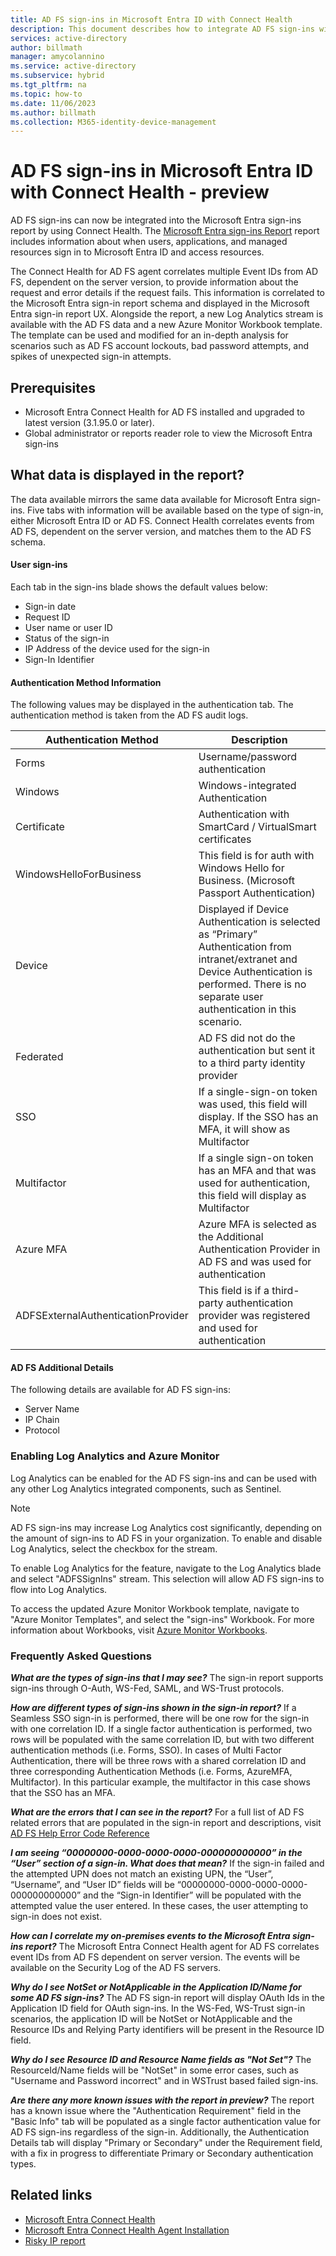 ```yaml
---
title: AD FS sign-ins in Microsoft Entra ID with Connect Health
description: This document describes how to integrate AD FS sign-ins with the Microsoft Entra Connect Health sign-ins report.
services: active-directory
author: billmath
manager: amycolannino
ms.service: active-directory
ms.subservice: hybrid
ms.tgt_pltfrm: na
ms.topic: how-to
ms.date: 11/06/2023
ms.author: billmath
ms.collection: M365-identity-device-management
---
```


# AD FS sign-ins in Microsoft Entra ID with Connect Health - preview

AD FS sign-ins can now be integrated into the Microsoft Entra sign-ins report by using Connect Health. The [Microsoft Entra sign-ins Report](~/identity/monitoring-health/concept-sign-ins.md) report includes information about when users, applications, and managed resources sign in to Microsoft Entra ID and access resources. 

The Connect Health for AD FS agent correlates multiple Event IDs from AD FS, dependent on the server version, to provide information about the request and error details if the request fails. This information is correlated to the Microsoft Entra sign-in report schema and displayed in the Microsoft Entra sign-in report UX. Alongside the report, a new Log Analytics stream is available with the AD FS data and a new Azure Monitor Workbook template. The template can be used and modified for an in-depth analysis for scenarios such as AD FS account lockouts, bad password attempts, and spikes of unexpected sign-in attempts.

## Prerequisites
* Microsoft Entra Connect Health for AD FS installed and upgraded to latest version (3.1.95.0 or later).
* Global administrator or reports reader role to view the Microsoft Entra sign-ins

## What data is displayed in the report?
The data available mirrors the same data available for Microsoft Entra sign-ins. Five tabs with information will be available based on the type of sign-in, either Microsoft Entra ID or AD FS. Connect Health correlates events from AD FS, dependent on the server version, and matches them to the AD FS schema. 



#### User sign-ins 
Each tab in the sign-ins blade shows the default values below:
* Sign-in date
* Request ID
* User name or user ID
* Status of the sign-in
* IP Address of the device used for the sign-in
* Sign-In Identifier

#### Authentication Method Information
The following values may be displayed in the authentication tab. The authentication method is taken from the AD FS audit logs.

|Authentication Method|Description|
|-----|-----|
|Forms|Username/password authentication|
|Windows|Windows-integrated Authentication|
|Certificate|Authentication with SmartCard / VirtualSmart certificates|
|WindowsHelloForBusiness|This field is for auth with Windows Hello for Business. (Microsoft Passport Authentication)|
|Device | Displayed if Device Authentication is selected as “Primary” Authentication from intranet/extranet and Device Authentication is performed.  There is no separate user authentication in this scenario.| 
|Federated|AD FS did not do the authentication but sent it to a third party identity provider|
|SSO |If a single-sign-on token was used, this field will display. If the SSO has an MFA, it will show as Multifactor|
|Multifactor|If a single sign-on token has an MFA and that was used for authentication, this field will display as Multifactor|
|Azure MFA|Azure MFA is selected as the Additional Authentication Provider in AD FS and was used for authentication|
|ADFSExternalAuthenticationProvider|This field is if a third-party authentication provider was registered and used for authentication|


#### AD FS Additional Details
The following details are available for AD FS sign-ins:
* Server Name
* IP Chain
* Protocol

### Enabling Log Analytics and Azure Monitor
Log Analytics can be enabled for the AD FS sign-ins and can be used with any other Log Analytics integrated components, such as Sentinel.

> [!NOTE] 
> AD FS sign-ins may increase Log Analytics cost significantly, depending on the amount of sign-ins to AD FS in  your organization. To enable and disable Log Analytics, select the checkbox for the stream.

To enable Log Analytics for the feature, navigate to the Log Analytics blade and select "ADFSSignIns" stream. This selection will allow AD FS sign-ins to flow into Log Analytics.

To access the updated Azure Monitor Workbook template, navigate to "Azure Monitor Templates", and select the "sign-ins" Workbook.
For more information about Workbooks, visit [Azure Monitor Workbooks](https://aka.ms/adfssigninspreview).




### Frequently Asked Questions
***What are the types of sign-ins that I may see?***
The sign-in report supports sign-ins through O-Auth, WS-Fed, SAML, and WS-Trust protocols. 

***How are different types of sign-ins shown in the sign-in report?***
If a Seamless SSO sign-in is performed, there will be one row for the sign-in with one correlation ID.
If a single factor authentication is performed, two rows will be populated with the same correlation ID, but with two different authentication methods (i.e. Forms, SSO).
In cases of Multi Factor Authentication, there will be three rows with a shared correlation ID and three corresponding Authentication Methods (i.e. Forms, AzureMFA, Multifactor). In this particular example, the multifactor in this case shows that the SSO has an MFA.

***What are the errors that I can see in the report?***
For a full list of AD FS related errors that are populated in the sign-in report and descriptions, visit [AD FS Help Error Code Reference](https://adfshelp.microsoft.com/References/ConnectHealthErrorCodeReference)

***I am seeing “00000000-0000-0000-0000-000000000000” in the “User” section of a sign-in. What does that 
mean?***
If the sign-in failed and the attempted UPN does not match an existing UPN, the “User”, “Username”, and “User ID” 
fields will be “00000000-0000-0000-0000-000000000000” and the “Sign-in Identifier” will be populated with 
the attempted value the user entered. In these cases, the user attempting to sign-in does not exist.

***How can I correlate my on-premises events to the Microsoft Entra sign-ins report?***
The Microsoft Entra Connect Health agent for AD FS correlates event IDs from AD FS dependent on server version. The events will be available on the Security Log of the AD FS servers. 

***Why do I see NotSet or NotApplicable in the Application ID/Name for some AD FS sign-ins?***
The AD FS sign-in report will display OAuth Ids in the Application ID field for OAuth sign-ins. In the WS-Fed, WS-Trust sign-in scenarios, the application ID will be NotSet or NotApplicable and the Resource IDs and Relying Party identifiers will be present in the Resource ID field.

***Why do I see Resource ID and Resource Name fields as "Not Set"?***
The ResourceId/Name fields will be "NotSet" in some error cases, such as "Username and Password incorrect" and in WSTrust based failed sign-ins.

***Are there any more known issues with the report in preview?***
The report has a known issue where the "Authentication Requirement" field in the "Basic Info" tab will be populated as a single factor authentication value for AD FS sign-ins regardless of the sign-in. Additionally, the Authentication Details tab will display "Primary or Secondary" under the Requirement field, with a fix in progress to differentiate Primary or Secondary authentication types.


## Related links
* [Microsoft Entra Connect Health](./whatis-azure-ad-connect.md)
* [Microsoft Entra Connect Health Agent Installation](how-to-connect-health-agent-install.md)
* [Risky IP report](how-to-connect-health-adfs-risky-ip.md)
